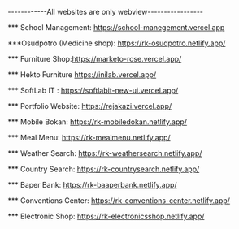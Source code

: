 
------------All websites are only webview-----------------

*** School Management: https://school-manegement.vercel.app

***Osudpotro (Medicine shop): https://rk-osudpotro.netlify.app/

*** Furniture Shop:https://marketo-rose.vercel.app/

*** Hekto Furniture https://inilab.vercel.app/

*** SoftLab IT : https://softlabit-new-ui.vercel.app/

*** Portfolio Website: https://rejakazi.vercel.app/

*** Mobile Bokan: https://rk-mobiledokan.netlify.app/

*** Meal Menu: https://rk-mealmenu.netlify.app/

*** Weather Search: https://rk-weathersearch.netlify.app/

*** Country Search: https://rk-countrysearch.netlify.app/

*** Baper Bank: https://rk-baaperbank.netlify.app/ 

*** Conventions Center: https://rk-conventions-center.netlify.app/

*** Electronic Shop: https://rk-electronicsshop.netlify.app/


